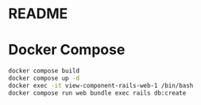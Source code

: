 # README

# Docker Compose
```bash
docker compose build
docker compose up -d
docker exec -it view-component-rails-web-1 /bin/bash
docker compose run web bundle exec rails db:create
```
